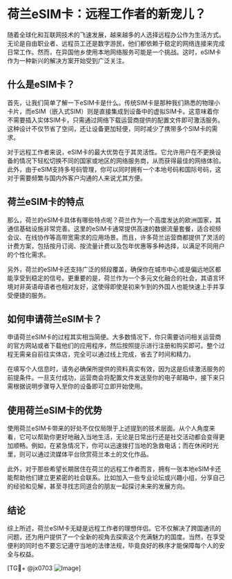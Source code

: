 # 荷兰eSIM卡：远程工作者的新宠儿？

随着全球化和互联网技术的飞速发展，越来越多的人选择远程办公作为生活方式。无论是自由职业者、远程员工还是数字游民，他们都依赖于稳定的网络连接来完成日常工作。然而，在异国他乡使用本地网络服务可能是一个挑战。这时，eSIM卡作为一种新兴的解决方案开始受到广泛关注。

## 什么是eSIM卡？

首先，让我们简单了解一下eSIM卡是什么。传统SIM卡是那种我们熟悉的物理小卡片，而eSIM（嵌入式SIM）则是直接集成到设备中的虚拟SIM卡。这意味着你不需要插入实体SIM卡，只需通过网络下载运营商提供的配置文件即可激活服务。这种设计不仅节省了空间，还让设备更加轻便，同时减少了携带多个SIM卡的需求。

对于远程工作者来说，eSIM卡的最大优势在于其灵活性。它允许用户在不更换设备的情况下轻松切换不同的国家或地区的网络服务商，从而获得最佳的网络体验。此外，由于eSIM支持多号码管理，你可以同时拥有一个本地号码和国际号码，这对于需要频繁与国内外客户沟通的人来说尤其方便。

## 荷兰eSIM卡的特点

那么，荷兰的eSIM卡具体有哪些特点呢？荷兰作为一个高度发达的欧洲国家，其通信基础设施非常完善。这里的eSIM卡通常提供高速的数据流量套餐，适合视频会议、在线协作等高带宽需求的应用场景。而且，许多荷兰运营商都提供了灵活的计费方案，包括按月订阅、按流量计费以及包年优惠等多种选择，以满足不同用户的个性化需求。

另外，荷兰的eSIM卡还支持广泛的频段覆盖，确保你在城市中心或是偏远地区都能享受到稳定的信号。更重要的是，荷兰作为一个多元文化融合的社会，其语言环境对非英语母语者也相对友好，这使得即使是初来乍到的外国人也能快速上手并享受便捷的服务。

## 如何申请荷兰eSIM卡？

申请荷兰eSIM卡的过程其实相当简便。大多数情况下，你只需要访问相关运营商的官方网站或者下载他们的应用程序，然后按照提示进行注册和购买即可。整个过程无需亲自前往实体店，完全可以通过线上完成，省去了时间和精力。

在填写个人信息时，请务必确保所提供的资料真实有效，因为这是后续激活服务的前提条件。一旦支付成功，运营商会将配置文件发送至你的电子邮箱中，接下来只需根据说明步骤导入至你的设备即可立即开始使用。

## 使用荷兰eSIM卡的优势

使用荷兰eSIM卡带来的好处不仅仅局限于上述提到的技术层面。从个人角度来看，它可以帮助你更好地融入当地生活，无论是日常出行还是社交活动都会变得更加顺畅。例如，在紧急情况下，你可以迅速拨打当地的急救电话；而在休闲时光里，则可以通过流媒体平台欣赏荷兰本土的文化作品。

此外，对于那些希望长期居住在荷兰的远程工作者而言，拥有一张本地eSIM卡还能帮助他们建立更紧密的社会联系。比如加入一些专业论坛或兴趣小组，分享自己的经验和见解，甚至寻找志同道合的朋友一起探讨未来的发展方向。

## 结论

综上所述，荷兰eSIM卡无疑是远程工作者的理想伴侣。它不仅解决了跨国通讯的问题，还为用户提供了一个全新的视角去探索这个充满魅力的国度。当然，在享受便利的同时也不要忘记遵守当地的法律法规，毕竟良好的秩序才能保障每个人的安全与权益。

[TG💪+ @jx0703 ![Image](https://github.com/user-attachments/assets/dbca1d08-cadb-493c-b0ec-ad6f7a83f270)]